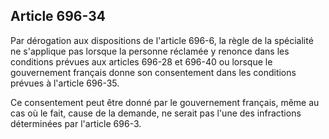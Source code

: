 Article 696-34
----
Par dérogation aux dispositions de l'article 696-6, la règle de la spécialité ne
s'applique pas lorsque la personne réclamée y renonce dans les conditions
prévues aux articles 696-28 et 696-40 ou lorsque le gouvernement français donne
son consentement dans les conditions prévues à l'article 696-35.

Ce consentement peut être donné par le gouvernement français, même au cas où le
fait, cause de la demande, ne serait pas l'une des infractions déterminées par
l'article 696-3.
